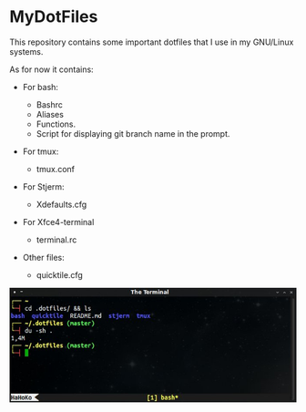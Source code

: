 MyDotFiles
==========

This repository contains some important dotfiles that I use in my GNU/Linux systems.

As for now it contains:

- For bash:
	
	* Bashrc
	* Aliases
	* Functions.
	* Script for displaying git branch name in the prompt.

- For tmux:

	* tmux.conf

- For Stjerm:
	* Xdefaults.cfg

- For Xfce4-terminal
	* terminal.rc

- Other files:
	* quicktile.cfg

![Basic terminal window](.img/screen-terminal.jpg)
